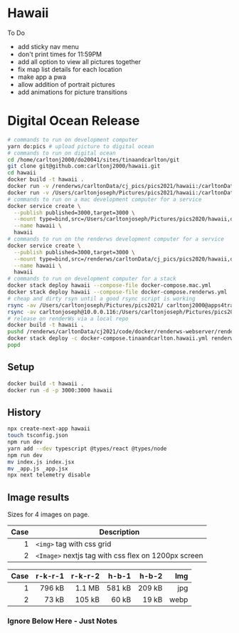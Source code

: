 # Hawaii

To Do

- add sticky nav menu
- don't print times for 11:59PM
- add all option to view all pictures together
- fix map list details for each location
- make app a pwa
- allow addition of portrait pictures
- add animations for picture transitions

# Digital Ocean Release

```bash
# commands to run on development computer
yarn do:pics # upload picture to digital ocean
# commands to run on digital ocean
cd /home/carltonj2000/do20041/sites/tinaandcarlton/git
git clone git@github.com:carltonj2000/hawaii.git
cd hawaii
docker build -t hawaii .
docker run -v /renderws/carltonData/cj_pics/pics2021/hawaii:/carltonData/cj_pics/pics2021/hawaii -p 3000:3000 hawaii
docker run -v /Users/carltonjoseph/Pictures/pics2021/hawaii:/carltonData/cj_pics/pics2021/hawaii -p 3000:3000 hawaii
# commands to run on a mac development computer for a service
docker service create \
  --publish published=3000,target=3000 \
  --mount type=bind,src=/Users/carltonjoseph/Pictures/pics2020/hawaii,dst=/carltonData/cj_pics/pics2020/hawaii \
  --name hawaii \
  hawaii
# commands to run on the renderws development computer for a service
docker service create \
  --publish published=3000,target=3000 \
  --mount type=bind,src=/renderws/carltonData/cj_pics/pics2020/hawaii,dst=/carltonData/cj_pics/pics2020/hawaii \
  --name hawaii \
  hawaii
# commands to run on development computer for a stack
docker stack deploy hawaii --compose-file docker-compose.mac.yml
docker stack deploy hawaii --compose-file docker-compose.renderws.yml
# cheap and dirty rsyn until a good rsync script is working
rsync -av /Users/carltonjoseph/Pictures/pics2021/ carltonj2000@apps4tracking.com:/home/carltonj2000/do20041/sites/carltonData/cj_pics/pics2021/
rsync -av carltonjoseph@10.0.0.116:/Users/carltonjoseph/Pictures/pics2021/ /renderws/carltonData/cj_pics/pics2021/
# release on renderWs via a local repo
docker build -t hawaii .
pushd /renderws/carltonData/cj2021/code/docker/renderws-webserver/renderws/label; \
docker stack deploy -c docker-compose.tinaandcarlton.hawaii.yml renderws; \
popd
```

## Setup

```bash
docker build -t hawaii .
docker run -d -p 3000:3000 hawaii
```

## History

```bash
npx create-next-app hawaii
touch tsconfig.json
npm run dev
yarn add --dev typescript @types/react @types/node
npm run dev
mv index.js index.jsx
mv _app.js _app.jsx
npx next telemetry disable
```

## Image results

Sizes for 4 images on page.

| Case | Description                                         |
| ---: | --------------------------------------------------- |
|    1 | `<img>` tag with css grid                           |
|    2 | `<Image>` nextjs tag with css flex on 1200px screen |

| Case | r-k-r-1 | r-k-r-2 |  h-b-1 |  h-b-2 |  Img |
| ---: | ------: | ------: | -----: | -----: | ---: |
|    1 |  796 kB |  1.1 MB | 581 kB | 209 kB |  jpg |
|    2 |   73 kB |  105 kB |  60 kB |  19 kB | webp |

### Ignore Below Here - Just Notes

```

```
